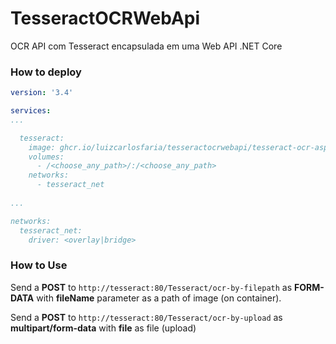 # TesseractOCRWebApi
OCR API com Tesseract encapsulada em uma Web API .NET Core


### How to deploy

``` yml
version: '3.4'

services:
...

  tesseract:
    image: ghcr.io/luizcarlosfaria/tesseractocrwebapi/tesseract-ocr-aspnet-webapi:2.1.0
    volumes:
      - /<choose_any_path>/:/<choose_any_path>
    networks:
      - tesseract_net
    
...

networks:
  tesseract_net:
    driver: <overlay|bridge>
```` 

### How to Use

Send a **POST** to `http://tesseract:80/Tesseract/ocr-by-filepath` as **FORM-DATA** with **fileName** parameter as a path of image (on container).

Send a **POST** to `http://tesseract:80/Tesseract/ocr-by-upload` as **multipart/form-data** with **file** as file (upload)



